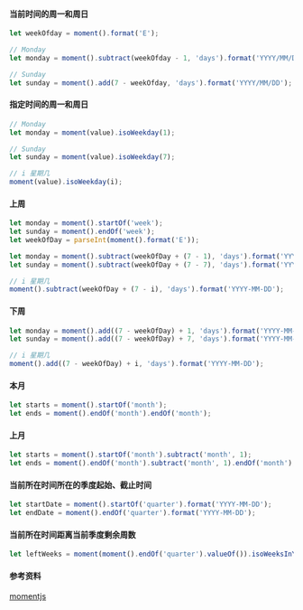 #### 当前时间的周一和周日

```javascript
let weekOfday = moment().format('E');

// Monday
let monday = moment().subtract(weekOfday - 1, 'days').format('YYYY/MM/DD');

// Sunday
let sunday = moment().add(7 - weekOfday, 'days').format('YYYY/MM/DD');
```

#### 指定时间的周一和周日

```javascript
// Monday
let monday = moment(value).isoWeekday(1);

// Sunday
let sunday = moment(value).isoWeekday(7);

// i 星期几
moment(value).isoWeekday(i);
```

#### 上周

```javascript
let monday = moment().startOf('week');
let sunday = moment().endOf('week');
let weekOfDay = parseInt(moment().format('E'));

let monday = moment().subtract(weekOfDay + (7 - 1), 'days').format('YYYY-MM-DD');
let sunday = moment().subtract(weekOfDay + (7 - 7), 'days').format('YYYY-MM-DD');

// i 星期几
moment().subtract(weekOfDay + (7 - i), 'days').format('YYYY-MM-DD');
```

#### 下周

```javascript
let monday = moment().add((7 - weekOfDay) + 1, 'days').format('YYYY-MM-DD');
let sunday = moment().add((7 - weekOfDay) + 7, 'days').format('YYYY-MM-DD');

// i 星期几
moment().add((7 - weekOfDay) + i, 'days').format('YYYY-MM-DD');
```

#### 本月

```javascript
let starts = moment().startOf('month');
let ends = moment().endOf('month').endOf('month');
```

#### 上月

```javascript
let starts = moment().startOf('month').subtract('month', 1);
let ends = moment().endOf('month').subtract('month', 1).endOf('month');
```

#### 当前所在时间所在的季度起始、截止时间

```javascript
let startDate = moment().startOf('quarter').format('YYYY-MM-DD');
let endDate = moment().endOf('quarter').format('YYYY-MM-DD');
```

#### 当前所在时间距离当前季度剩余周数

```javascript
let leftWeeks = moment(moment().endOf('quarter').valueOf()).isoWeeksInYear() - moment().week();
```



#### 参考资料

[momentjs](http://momentjs.cn/)

